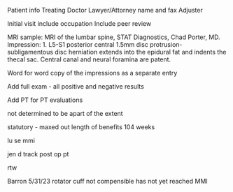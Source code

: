 Patient info
Treating Doctor
Lawyer/Attorney name and fax
Adjuster

Initial visit include occupation
Include peer review

MRI sample:
    MRI of the lumbar spine, STAT Diagnostics, Chad Porter, MD. Impression: 1. L5-S1
    posterior central 1.5mm disc protrusion-subligamentous disc herniation extends
    into the epidural fat and indents the thecal sac. Central canal and neural
    foramina are patent.

Word for word copy of the impressions as a separate entry

Add full exam - all positive and negative results

Add PT for PT evaluations

not determined to be apart of the extent

statutory - maxed out length of benefits 104 weeks


lu se
mmi

jen d
track post op pt

rtw

Barron
5/31/23
rotator cuff not compensible
has not yet reached MMI
